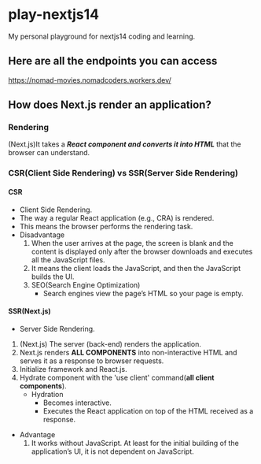# play-nextjs14

My personal playground for nextjs14 coding and learning.

## Here are all the endpoints you can access
https://nomad-movies.nomadcoders.workers.dev/

## How does Next.js render an application?
### Rendering
(Next.js)It takes a __*React component and converts it into HTML*__ that the browser can understand.

### CSR(Client Side Rendering) vs SSR(Server Side Rendering)
#### CSR
 - Client Side Rendering.
 - The way a regular React application (e.g., CRA) is rendered.
 - This means the browser performs the rendering task.
 - Disadvantage
    1. When the user arrives at the page, the screen is blank and the content is displayed only after the browser downloads and executes all the JavaScript files.
    2. It means the client loads the JavaScript, and then the JavaScript builds the UI.
    3. SEO(Search Engine Optimization)
       - Search engines view the page’s HTML so your page is empty.

#### SSR(Next.js)
 - Server Side Rendering.
 1. (Next.js) The server (back-end) renders the application.
 2. Next.js renders __ALL COMPONENTS__ into non-interactive HTML and serves it as a response to browser requests. 
 3. Initialize framework and React.js.
 4. Hydrate component with the 'use client' command(__all client components__).
    - Hydration
       - Becomes interactive.
       - Executes the React application on top of the HTML received as a response.
 - Advantage
    1. It works without JavaScript. At least for the initial building of the application’s UI, it is not dependent on JavaScript.
